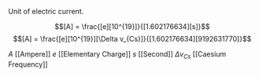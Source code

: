 Unit of electric current.

$$[A] = \frac{[e][10^{19}]}{[1.602176634][s]}$$
$$[A] = \frac{[e][10^{19}][\Delta v_{Cs}]}{[1.602176634][9192631770]}$$

$A$ [[Ampere]]
$e$ [[Elementary Charge]]
$s$ [[Second]]
$\Delta v_{Cs}$ [[Caesium Frequency]]